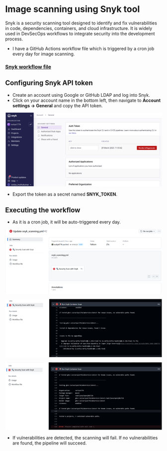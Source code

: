 # Image scanning using Snyk tool

Snyk is a security scanning tool designed to identify and fix vulnerabilities in code, dependencies, containers, and cloud infrastructure. It is widely used in DevSecOps workflows to integrate security into the development process.

- I have a GitHub Actions workflow file which is triggered by a cron job every day for image scanning.

### [Snyk workflow file](https://github.com/suriya1776/microservices-demo/blob/main/.github/workflows/snyk_scanning.yml)

## Configuring Snyk API token

- Create an account using Google or GitHub LDAP and log into Snyk.
- Click on your account name in the bottom left, then navigate to **Account settings → General** and copy the API token.

![UI Access token](assets/ss_13.png)

- Export the token as a secret named **SNYK_TOKEN**.

## Executing the workflow

- As it is a cron job, it will be auto-triggered every day.

![Pipeline status](assets/ss_14.png)

![Pipeline status](assets/ss_15.png)

![Pipeline status](assets/ss_16.png)

- If vulnerabilities are detected, the scanning will fail. If no vulnerabilities are found, the pipeline will succeed.
